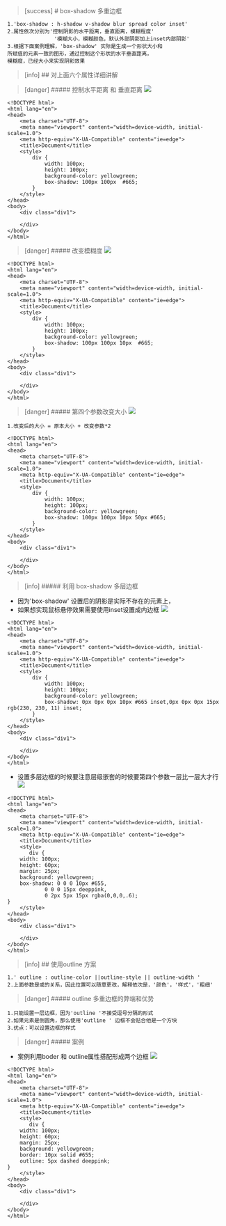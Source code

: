>[success] # box-shadow 多重边框
~~~
1.'box-shadow : h-shadow v-shadow blur spread color inset' 
2.属性依次分别为'控制阴影的水平距离，垂直距离，模糊程度'
               '模糊大小，模糊颜色，默认外部阴影加上inset内部阴影'
3.根据下面案例理解，'box-shadow' 实际是生成一个形状大小和
所赋值的元素一致的图形，通过控制这个形状的水平垂直距离，
模糊度，已经大小来实现阴影效果
~~~
>[info] ## 对上面六个属性详细讲解

>[danger] ##### 控制水平距离 和 垂直距离
![](images/screenshot_1552657792982.png)
~~~
<!DOCTYPE html>
<html lang="en">
<head>
    <meta charset="UTF-8">
    <meta name="viewport" content="width=device-width, initial-scale=1.0">
    <meta http-equiv="X-UA-Compatible" content="ie=edge">
    <title>Document</title>
    <style>
        div {
            width: 100px;
            height: 100px;
            background-color: yellowgreen;
            box-shadow: 100px 100px  #665;
        }
    </style>
</head>
<body>
    <div class="div1">
        
    </div>
</body>
</html>
~~~
>[danger] ##### 改变模糊度
![](images/screenshot_1552661984582.png)
~~~
<!DOCTYPE html>
<html lang="en">
<head>
    <meta charset="UTF-8">
    <meta name="viewport" content="width=device-width, initial-scale=1.0">
    <meta http-equiv="X-UA-Compatible" content="ie=edge">
    <title>Document</title>
    <style>
        div {
            width: 100px;
            height: 100px;
            background-color: yellowgreen;
            box-shadow: 100px 100px 10px  #665;
        }
    </style>
</head>
<body>
    <div class="div1">
        
    </div>
</body>
</html>
~~~
>[danger] ##### 第四个参数改变大小
![](images/screenshot_1552662121962.png)
~~~
1.改变后的大小 = 原本大小 + 改变参数*2
~~~
~~~
<!DOCTYPE html>
<html lang="en">
<head>
    <meta charset="UTF-8">
    <meta name="viewport" content="width=device-width, initial-scale=1.0">
    <meta http-equiv="X-UA-Compatible" content="ie=edge">
    <title>Document</title>
    <style>
        div {
            width: 100px;
            height: 100px;
            background-color: yellowgreen;
            box-shadow: 100px 100px 10px 50px #665;
        }
    </style>
</head>
<body>
    <div class="div1">
        
    </div>
</body>
</html>
~~~
>[info] ##### 利用 box-shadow 多层边框
* 因为'box-shadow' 设置后的阴影是实际不存在的元素上，
* 如果想实现鼠标悬停效果需要使用inset设置成内边框
 ![](images/screenshot_1552662570045.png)
~~~
<!DOCTYPE html>
<html lang="en">
<head>
    <meta charset="UTF-8">
    <meta name="viewport" content="width=device-width, initial-scale=1.0">
    <meta http-equiv="X-UA-Compatible" content="ie=edge">
    <title>Document</title>
    <style>
        div {
            width: 100px;
            height: 100px;
            background-color: yellowgreen;
            box-shadow: 0px 0px 0px 10px #665 inset,0px 0px 0px 15px rgb(230, 230, 11) inset;
        }
    </style>
</head>
<body>
    <div class="div1">
        
    </div>
</body>
</html>
~~~
* 设置多层边框的时候要注意层级嵌套的时候要第四个参数一层比一层大才行
![](images/screenshot_1552662782512.png)
~~~
<!DOCTYPE html>
<html lang="en">
<head>
    <meta charset="UTF-8">
    <meta name="viewport" content="width=device-width, initial-scale=1.0">
    <meta http-equiv="X-UA-Compatible" content="ie=edge">
    <title>Document</title>
    <style>
       div {
	width: 100px;
	height: 60px;
	margin: 25px;
	background: yellowgreen;
	box-shadow: 0 0 0 10px #655,
            0 0 0 15px deeppink,
            0 2px 5px 15px rgba(0,0,0,.6);
}
    </style>
</head>
<body>
    <div class="div1">
        
    </div>
</body>
</html>
~~~
>[info] ## 使用outline 方案
~~~
1.' outline : outline-color ||outline-style || outline-width '
2.上面参数是或的关系，因此位置可以随意更改，解释依次是，'颜色'，'样式'，'粗细'
~~~
>[danger] ##### outline 多重边框的弊端和优势
~~~
1.只能设置一层边框，因为'outline '不接受逗号分隔的形式
2.如果元素是倒圆角，那么使用'outline ' 边框不会贴合他是一个方块
3.优点：可以设置边框的样式
~~~
>[danger] ##### 案例
* 案例利用boder 和 outline属性搭配形成两个边框
![](images/screenshot_1552663540852.png)
~~~
<!DOCTYPE html>
<html lang="en">
<head>
    <meta charset="UTF-8">
    <meta name="viewport" content="width=device-width, initial-scale=1.0">
    <meta http-equiv="X-UA-Compatible" content="ie=edge">
    <title>Document</title>
    <style>
       div {
	width: 100px;
	height: 60px;
	margin: 25px;
	background: yellowgreen;
	border: 10px solid #655;
    outline: 5px dashed deeppink;
}
    </style>
</head>
<body>
    <div class="div1">
        
    </div>
</body>
</html>
~~~

 